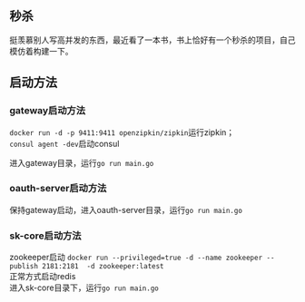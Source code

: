 ## 秒杀

挺羡慕别人写高并发的东西，最近看了一本书，书上恰好有一个秒杀的项目，自己模仿着构建一下。

## 启动方法

### gateway启动方法

```docker run -d -p 9411:9411 openzipkin/zipkin```运行zipkin；  
```consul agent -dev```启动consul   

进入gateway目录，运行```go run main.go```

### oauth-server启动方法
保持gateway启动，进入oauth-server目录，运行```go run main.go```


### sk-core启动方法
zookeeper启动 ```docker run --privileged=true -d --name zookeeper --publish 2181:2181  -d zookeeper:latest```   
正常方式启动redis   
进入sk-core目录下，运行```go run main.go```
